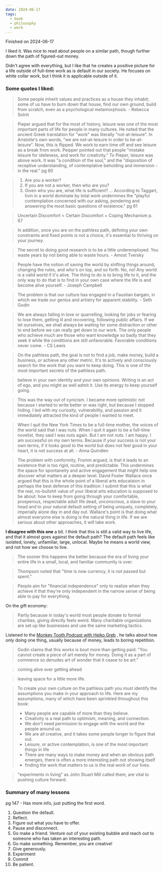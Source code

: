 ```yaml
---
date: 2024-06-17
tags:
  - book
  - philosophy
  - work
---
```

Finished on 2024-06-17

I liked it. Was nice to read about people on a similar path, though further down the path of figured-out money. 

Didn't agree with everything, but I like that he creates a positive picture for a life outside of full-time work as is default in our society. He focuses on white collar work, but I think it is applicable outside of it.

### Some quotes I liked:

> Some people inherit values and practices as a house they inhabit; some of us have to burn down that house, find our own ground, build from scratch, even as a psychological metamorphosis. - Rebecca Solnit


> Pieper argued that for the most of history, leisure was one of the most important parts of life for people in many cultures. He noted that the ancient Greek translation for "work" was literally "not-at-leisure". In Aristotle's own words, "we are not-at-leisure in order to be-at-leisure". Now, this is flipped. We work to earn time off and see leisure as a break from work. Peipper pointed out that people "mistake leisure for ideleness, and work for creativity." To Pieper, leisure was above work. It was "a condition of the soul," and the "disposition of receptive understanding, of contemplative beholding and immersion - in the real."
 pg 60

> 1. Are you a worker?
> 2. If you are not a worker, then who are you?
> 3. Given who you are, what life is sufficient?
> ...
> According to Taggart, livin in a world dominate by total work undermines the "playful contemplation concerned with our asking, pondering and answering the most basic questions of existence."
> pg 61


> Uncertain Discomfort < Certain Discomfort + Coping Mechanism
> p. 67

> In addition, once you are on the pathless path, defining your own constraints and fixed points is not a choice, it's essential to thriving on your journey.


> The secret to doing good research is to be a little underemployed. You waste years by not being able to waste hours. - Amost Tversky


> People have the notion of saving the world by shifting things around, changing the rules, and who's on top, and so forth. No, no! Any world is a valid world if it's alive. The thing to do is to bring life to it, and the only way to do that is to find in your own case where the life is and become alive yourself. - Joseph Campbell


> The problem is that our culture has engaged in a Faustian bargain, in which we trade our genius and artistry for apparent stability. - Seth Godin
> 


> We are always falling in love or quarrelling, looking for jobs or fearing to lose them, getting ill and recovering, following public affairs. If we let ourselves, we shall always be waiting for some distraction or other to end before we can really get down to our work. The only people who achieve much are those who want knowledge so badly that they seek it while the conditions are still unfavorable. Favorable conditions never come. - CS Lewis

> On the pathless path, the goal is not to find a job, make money, build a business, or achieve any other metric. It's to actively and consciously search for the work that you want to keep doing.
> This is one of the most important secrets of the pathless path.

> believe in your own identity and your own opinions. Writing is an act of ego, and you might as well admit it. Use its energy to keep yourself going.

> This was the way out of cynicism. I became more optimistic not because I started to write better or was right, but because I stopped hiding. I led with my curiosity, vulnerability, and passion and it immediately attracted the kind of people I wanted to meet.

> When I quit the New York Times to be a full-time mother, the voices of the world said that I was nuts. When I quit it again to be a full-time novelist, they said I was nuts again. But I am not nuts. I am happy. I am successful on my own terms. Because if your success is not your own terms, if it looks good to the world but does not feel good in your heart, it is not success at all. - Anna Quindlen


> The problem with conformity, Fromm argued, is that it leads to an existence that is too rigid, routine, and predictable. This undermines the space for spontaneity and active engagement that might help one discover what matters at a deeper level. David Foster Wallace once argued that this is the whole point of a liberal arts educataion in perhaps the best defense of this tradition:
>	I submit that this is what the real, no-bullshit value of your liberal arts education is supposed to be about: how to keep from going through your comfortable, prosperous, respectable adult life dead, unconscious, a slave to your head and to your natural default setting of being uniquely, completely, imperially alone day in and day out.
> Wallace's point is that doing what almost everyone else is doing is the natural thing in life. If we are serious about other approaches, it will take work.


**I disagree with this one** a bit. I think that this is still a valid way to live life, and that it almost goes against the default path? The default path feels like isolated, lonely, unfamiliar, large, unlocal. Maybe he means a world view, and not how we choose to live.

> The sooner this happens the better because the era of living your entire life in a small, local, and familiar community is over.


> Thompson noted that "time is now currency, it is not passed but spent."

> People aim for "financial independence" only to realize when they achieve it that they're only independent in the narrow sense of being able to pay for everything.

On the gift economy:
> Partly because in today's world most people donate to formal charities, giving directly feels weird. Many charitable organizations are set up like businesses and use the same marketing tactics.


Listened to the [Monkey Tooth Podcast with Heiko Greb](https://open.spotify.com/episode/1gKKD4WR8zqXA0355DhnML?si=89fee5b4822a4627) , he talks about how only doing one thing, usually because of money, leads to boring repetition.
> Godin claims that this works is bout more than getting paid: "You cannot create a piece of art merely for money. Doing it as a part of commerce so denudes art of wonder that it cease to be art."

> coming alive over getting ahead


> leaving space for a little more life.


> To create your own culture on the pathless path you must identify the assumptions you make in your approach to life. Here are my assumptions, many of which have been sprinkled throughout this book:
> - Many people are capable of more than they believe.
> - Creativity is a real path to optimism, meaning, and connection.
> - We don't need permission to engage with the world and the people around us.
> - We are all creative, and it takes some people longer to figure that out. 
> - Leisure, or active contemplation, is one of the most important things in life
> - There are many ways to make money and when an obvious path emerges, there is often a more interesting path not showing itself
> - finding the work that matters to us is the real work of our lives.


> "experiments in living" as John Stuart Mill called them, are vital to pushing culture forward.




### Summary of many lessons
pg 147 - Has more info, just putting the first word.

1. Question the default.
2. Reflect.
3. Figure out what you have to offer.
4. Pause and disconnect.
5. Go make a friend. Venture out of your existing bubble and reach out to someone who has taken an interesting path.
6. Go make something. Remember, you are creative!
7. Give generously.
8. Experiment
9. Commit
10. Be patient.




